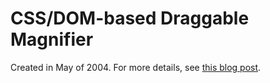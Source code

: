 # CSS/DOM-based Draggable Magnifier

Created in May of 2004. For more details, see [this blog post](http://blog.persistent.info/2004/05/cssdom-based-draggable-magnifiers.html).
